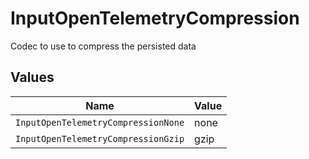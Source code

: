 # InputOpenTelemetryCompression

Codec to use to compress the persisted data


## Values

| Name                                | Value                               |
| ----------------------------------- | ----------------------------------- |
| `InputOpenTelemetryCompressionNone` | none                                |
| `InputOpenTelemetryCompressionGzip` | gzip                                |